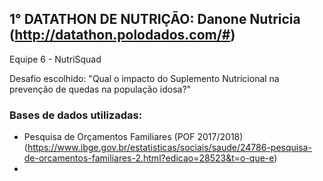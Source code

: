 ## 1° DATATHON DE NUTRIÇÃO: Danone Nutricia     (http://datathon.polodados.com/#)

Equipe 6 - NutriSquad

Desafio escolhido: "Qual o impacto do Suplemento Nutricional na prevenção de quedas na população idosa?"


### Bases de dados utilizadas: 
 * Pesquisa de Orçamentos Familiares (POF 2017/2018) 
 (https://www.ibge.gov.br/estatisticas/sociais/saude/24786-pesquisa-de-orcamentos-familiares-2.html?edicao=28523&t=o-que-e)
 * 
 
 
 
 
